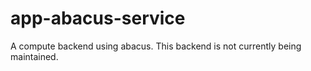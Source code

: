 # app-abacus-service

A compute backend using abacus. This backend is not currently being maintained.